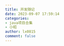 ```yaml
---
title: 开发随记
date: 2023-09-07 17:59:14
categories:
- java项目合集
- 小昭
author: lx0815
comment: false
---
```



# 
